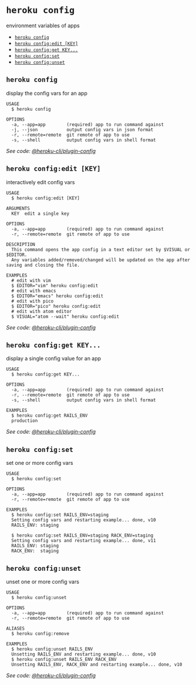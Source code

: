 `heroku config`
===============

environment variables of apps

* [`heroku config`](#heroku-config)
* [`heroku config:edit [KEY]`](#heroku-configedit-key)
* [`heroku config:get KEY...`](#heroku-configget-key)
* [`heroku config:set`](#heroku-configset)
* [`heroku config:unset`](#heroku-configunset)

## `heroku config`

display the config vars for an app

```
USAGE
  $ heroku config

OPTIONS
  -a, --app=app        (required) app to run command against
  -j, --json           output config vars in json format
  -r, --remote=remote  git remote of app to use
  -s, --shell          output config vars in shell format
```

_See code: [@heroku-cli/plugin-config](https://github.com/heroku/cli/blob/v7.38.1/packages/config/src/commands/config/index.ts)_

## `heroku config:edit [KEY]`

interactively edit config vars

```
USAGE
  $ heroku config:edit [KEY]

ARGUMENTS
  KEY  edit a single key

OPTIONS
  -a, --app=app        (required) app to run command against
  -r, --remote=remote  git remote of app to use

DESCRIPTION
  This command opens the app config in a text editor set by $VISUAL or $EDITOR.
  Any variables added/removed/changed will be updated on the app after saving and closing the file.

EXAMPLES
  # edit with vim
  $ EDITOR="vim" heroku config:edit
  # edit with emacs
  $ EDITOR="emacs" heroku config:edit
  # edit with pico
  $ EDITOR="pico" heroku config:edit
  # edit with atom editor
  $ VISUAL="atom --wait" heroku config:edit
```

_See code: [@heroku-cli/plugin-config](https://github.com/heroku/cli/blob/v7.38.1/packages/config/src/commands/config/edit.ts)_

## `heroku config:get KEY...`

display a single config value for an app

```
USAGE
  $ heroku config:get KEY...

OPTIONS
  -a, --app=app        (required) app to run command against
  -r, --remote=remote  git remote of app to use
  -s, --shell          output config vars in shell format

EXAMPLES
  $ heroku config:get RAILS_ENV
  production
```

_See code: [@heroku-cli/plugin-config](https://github.com/heroku/cli/blob/v7.38.1/packages/config/src/commands/config/get.ts)_

## `heroku config:set`

set one or more config vars

```
USAGE
  $ heroku config:set

OPTIONS
  -a, --app=app        (required) app to run command against
  -r, --remote=remote  git remote of app to use

EXAMPLES
  $ heroku config:set RAILS_ENV=staging
  Setting config vars and restarting example... done, v10
  RAILS_ENV: staging

  $ heroku config:set RAILS_ENV=staging RACK_ENV=staging
  Setting config vars and restarting example... done, v11
  RAILS_ENV: staging
  RACK_ENV:  staging
```

## `heroku config:unset`

unset one or more config vars

```
USAGE
  $ heroku config:unset

OPTIONS
  -a, --app=app        (required) app to run command against
  -r, --remote=remote  git remote of app to use

ALIASES
  $ heroku config:remove

EXAMPLES
  $ heroku config:unset RAILS_ENV
  Unsetting RAILS_ENV and restarting example... done, v10
  $ heroku config:unset RAILS_ENV RACK_ENV
  Unsetting RAILS_ENV, RACK_ENV and restarting example... done, v10
```

_See code: [@heroku-cli/plugin-config](https://github.com/heroku/cli/blob/v7.38.1/packages/config/src/commands/config/unset.ts)_
